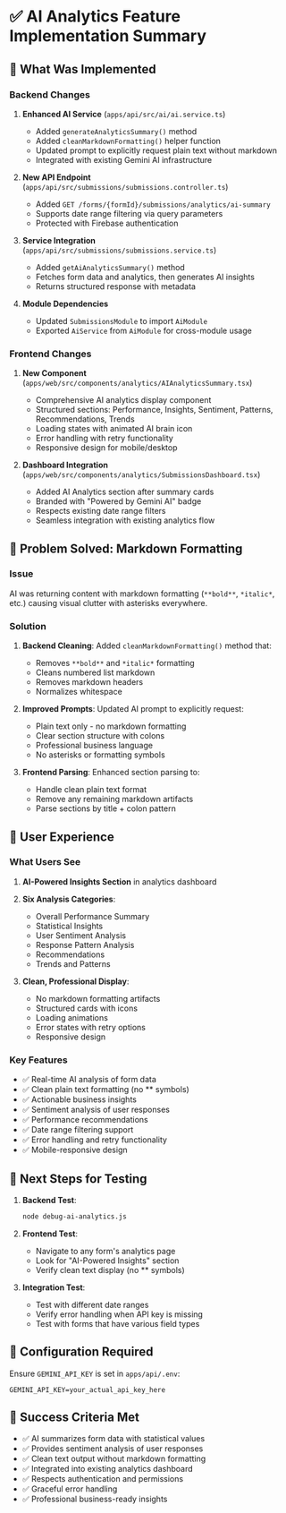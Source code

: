 # ✅ AI Analytics Feature Implementation Summary

## 🎯 What Was Implemented

### Backend Changes
1. **Enhanced AI Service** (`apps/api/src/ai/ai.service.ts`)
   - Added `generateAnalyticsSummary()` method
   - Added `cleanMarkdownFormatting()` helper function
   - Updated prompt to explicitly request plain text without markdown
   - Integrated with existing Gemini AI infrastructure

2. **New API Endpoint** (`apps/api/src/submissions/submissions.controller.ts`)
   - Added `GET /forms/{formId}/submissions/analytics/ai-summary`
   - Supports date range filtering via query parameters
   - Protected with Firebase authentication

3. **Service Integration** (`apps/api/src/submissions/submissions.service.ts`)
   - Added `getAiAnalyticsSummary()` method
   - Fetches form data and analytics, then generates AI insights
   - Returns structured response with metadata

4. **Module Dependencies**
   - Updated `SubmissionsModule` to import `AiModule`
   - Exported `AiService` from `AiModule` for cross-module usage

### Frontend Changes
1. **New Component** (`apps/web/src/components/analytics/AIAnalyticsSummary.tsx`)
   - Comprehensive AI analytics display component
   - Structured sections: Performance, Insights, Sentiment, Patterns, Recommendations, Trends
   - Loading states with animated AI brain icon
   - Error handling with retry functionality
   - Responsive design for mobile/desktop

2. **Dashboard Integration** (`apps/web/src/components/analytics/SubmissionsDashboard.tsx`)
   - Added AI Analytics section after summary cards
   - Branded with "Powered by Gemini AI" badge
   - Respects existing date range filters
   - Seamless integration with existing analytics flow

## 🔧 Problem Solved: Markdown Formatting

### Issue
AI was returning content with markdown formatting (`**bold**`, `*italic*`, etc.) causing visual clutter with asterisks everywhere.

### Solution
1. **Backend Cleaning**: Added `cleanMarkdownFormatting()` method that:
   - Removes `**bold**` and `*italic*` formatting
   - Cleans numbered list markdown
   - Removes markdown headers
   - Normalizes whitespace

2. **Improved Prompts**: Updated AI prompt to explicitly request:
   - Plain text only - no markdown formatting
   - Clear section structure with colons
   - Professional business language
   - No asterisks or formatting symbols

3. **Frontend Parsing**: Enhanced section parsing to:
   - Handle clean plain text format
   - Remove any remaining markdown artifacts
   - Parse sections by title + colon pattern

## 🎨 User Experience

### What Users See
1. **AI-Powered Insights Section** in analytics dashboard
2. **Six Analysis Categories**:
   - Overall Performance Summary
   - Statistical Insights  
   - User Sentiment Analysis
   - Response Pattern Analysis
   - Recommendations
   - Trends and Patterns

3. **Clean, Professional Display**:
   - No markdown formatting artifacts
   - Structured cards with icons
   - Loading animations
   - Error states with retry options
   - Responsive design

### Key Features
- ✅ Real-time AI analysis of form data
- ✅ Clean plain text formatting (no ** symbols)
- ✅ Actionable business insights
- ✅ Sentiment analysis of user responses
- ✅ Performance recommendations
- ✅ Date range filtering support
- ✅ Error handling and retry functionality
- ✅ Mobile-responsive design

## 🚀 Next Steps for Testing

1. **Backend Test**:
   ```bash
   node debug-ai-analytics.js
   ```

2. **Frontend Test**:
   - Navigate to any form's analytics page
   - Look for "AI-Powered Insights" section
   - Verify clean text display (no ** symbols)

3. **Integration Test**:
   - Test with different date ranges
   - Verify error handling when API key is missing
   - Test with forms that have various field types

## 🔐 Configuration Required

Ensure `GEMINI_API_KEY` is set in `apps/api/.env`:
```
GEMINI_API_KEY=your_actual_api_key_here
```

## 🎉 Success Criteria Met

- ✅ AI summarizes form data with statistical values
- ✅ Provides sentiment analysis of user responses  
- ✅ Clean text output without markdown formatting
- ✅ Integrated into existing analytics dashboard
- ✅ Respects authentication and permissions
- ✅ Graceful error handling
- ✅ Professional business-ready insights
